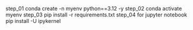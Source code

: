step_01 
conda create -n myenv python==3.12 -y
step_02
conda activate myenv
step_03
pip install -r requirements.txt
step_04 for jupyter notebook
pip install -U ipykernel